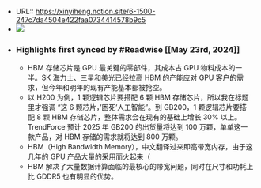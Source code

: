 - URL:: https://xinyiheng.notion.site/6-1500-247c7da4504e422faa0734414578b9c5
- ![](https://readwise-assets.s3.amazonaws.com/static/images/article1.be68295a7e40.png)
- ### Highlights first synced by #Readwise [[May 23rd, 2024]]
    - HBM 存储芯片是 GPU 最关键的零部件，其成本占 GPU 物料成本的一半。SK 海力士、三星和美光已经拉高 HBM 的产能应对 GPU 客户的需求，但今年和明年的现有产能基本都被抢空。
    - 以 H200 为例，1 颗逻辑芯片要搭配 6 颗 HBM 存储芯片，所以我在标题里才强调 “这 6 颗芯片，’困死’人工智能”。到 GB200，1 颗逻辑芯片要搭配 8 颗 HBM 存储芯片，整体需求会在现有的基础上增长 30% 以上。TrendForce 预计 2025 年 GB200 的出货量将达到 100 万颗，单单这一款产品，对 HBM 存储的需求就将达到 800 万颗。
    - HBM（High Bandwidth Memory），中文翻译过来即高带宽内存，由于这几年的 GPU 产品大量的采用而火起来（
    - HBM 解决了大量数据计算面临的最核心的带宽问题，同时在尺寸和功耗上比 GDDR5 也有明显的优势。
